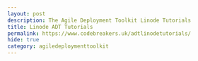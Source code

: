 ```yaml
---
layout: post
description: The Agile Deployment Toolkit Linode Tutorials
title: Linode ADT Tutorials
permalink: https://www.codebreakers.uk/adtlinodetutorials/
hide: true
category: agiledeploymenttoolkit
---
```

